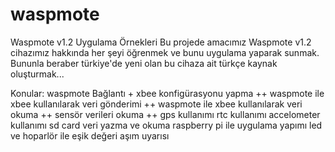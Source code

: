 # waspmote
Waspmote v1.2 Uygulama Örnekleri
Bu projede amacımız Waspmote v1.2 cihazımız hakkında her şeyi öğrenmek ve bunu uygulama yaparak sunmak.
Bununla beraber türkiye'de yeni olan bu cihaza ait türkçe kaynak oluşturmak...

Konular:
waspmote Bağlantı +
xbee konfigürasyonu yapma ++
waspmote ile xbee kullanılarak veri gönderimi ++
waspmote ile xbee kullanılarak veri okuma ++
sensör verileri okuma ++
gps kullanımı
rtc kullanımı
accelometer kullanımı
sd card veri yazma ve okuma
raspberry pi ile uygulama yapımı
led ve hoparlör ile eşik değeri aşım uyarısı 

